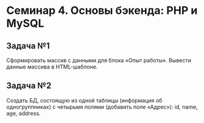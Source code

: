 # Семинар 4. Основы бэкенда: PHP и MySQL
## Задача №1 
Cформировать массив с данными для блока «Опыт работы».
Вывести данные массива в HTML-шаблоне. 

## Задача №2 
Cоздать БД, состоящую из одной таблицы (информация об одногруппниках) с четырьмя полями (добавить поле «Адрес»): id, name, age, address.